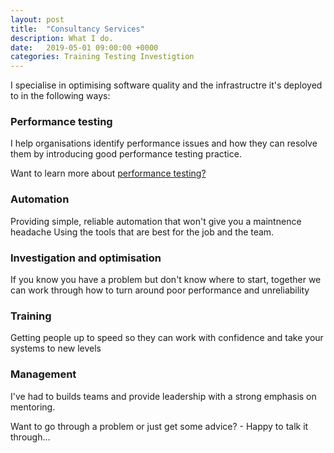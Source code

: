 ```yaml
---
layout: post
title:  "Consultancy Services"
description: What I do.
date:   2019-05-01 09:00:00 +0000
categories: Training Testing Investigtion 
---
```

I specialise in optimising software quality and the infrastructre it's deployed to in the following ways:

### Performance testing
I help organisations identify performance issues and how they can resolve them by introducing good performance testing practice.

Want to learn more about [performance testing?](../performance-testing/)

### Automation
Providing simple, reliable automation that won't give you a maintnence headache
Using the tools that are best for the job and the team.

### Investigation and optimisation
If you know you have a problem but don't know where to start, together we can work through how to turn around poor performance and unreliability

### Training
Getting people up to speed so they can work with confidence and take your systems to new levels

### Management
I've had to builds teams and provide leadership with a strong emphasis on mentoring.

Want to go through a problem or just get some advice? - Happy to talk it through...